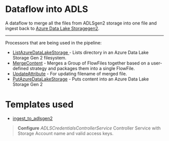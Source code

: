 # Dataflow into ADLS
A dataflow to merge all the files from ADLSgen2 storage into one file and ingest back to [Azure Data Lake Storagegen2](https://docs.microsoft.com/en-us/azure/storage/blobs/data-lake-storage-introduction).
<hr/>


Processors that are being used in the pipeline:
- [ListAzureDataLakeStorage ](https://nifi.apache.org/docs/nifi-docs/components/org.apache.nifi/nifi-azure-nar/1.12.1/org.apache.nifi.processors.azure.storage.ListAzureDataLakeStorage/index.html) - Lists directory in an Azure Data Lake Storage Gen 2 filesystem.
- [MergeContent](https://nifi.apache.org/docs/nifi-docs/components/org.apache.nifi/nifi-standard-nar/1.6.0/org.apache.nifi.processors.standard.MergeContent/index.html) - Merges a Group of FlowFiles together based on a user-defined strategy and packages them into a single FlowFile.
- [UpdateAttribute](https://nifi.apache.org/docs/nifi-docs/components/org.apache.nifi/nifi-update-attribute-nar/1.12.1/org.apache.nifi.processors.attributes.UpdateAttribute/additionalDetails.html) - For updating filename of merged file.
- [PutAzureDataLakeStorage](https://nifi.apache.org/docs/nifi-docs/components/org.apache.nifi/nifi-azure-nar/1.12.1/org.apache.nifi.processors.azure.storage.PutAzureDataLakeStorage/index.html) - Puts content into an Azure Data Lake Storage Gen 2

# <b>Templates used</b>

- [ingest_to_adlsgen2](https://github.com/abhijeetsatpute/azure-nifi-dataflows/blob/main/ingest_to_adlsgen2/ingest_into_adls.xml)

> **Configure** *ADLSCredentialsControllerService* Controller Service with Storage Account name and valid access keys.
